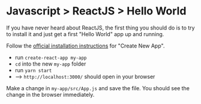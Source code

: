 # Javascript > ReactJS > Hello World

If you have never heard about ReactJS, the first thing you should do is to try
to install it and just get a first "Hello World" app up and running.

Follow the [official installation instructions](https://facebook.github.io/react/docs/installation.html) for
"Create New App".

* run `create-react-app my-app`
* `cd` into the new `my-app` folder
* run `yarn start`
* --> `http://localhost:3000/` should open in your browser

Make a change in `my-app/src/App.js` and save the file. You should see the
change in the browser immediately.
